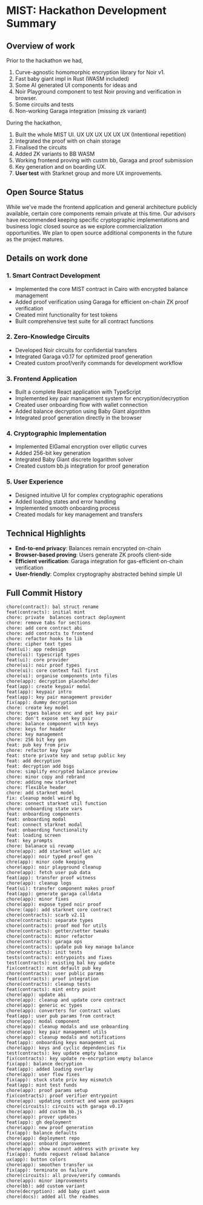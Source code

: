 # MIST: Hackathon Development Summary

## Overview of work

Prior to the hackathon we had,
1. Curve-agnostic homomorphic encryption library for Noir v1.
2. Fast baby giant impl in Rust (WASM included)
3. Some AI generated UI components for ideas and 
4. Noir Playground component to test Noir proving and verification in browser.
5. Some circuits and tests
6. Non-working Garaga integration (missing zk variant)

During the hackathon,
1. Built the whole MIST UI. UX UX UX UX UX UX (Intentional repetition)
2. Integrated the proof with on chain storage
3. Finalised the circuits
4. Added ZK variants to BB WASM
5. Working frontend proving with custm bb, Garaga and proof submission
6. Key generation and on boarding UX.
7. **User test** with Starknet group and more UX improvements.

## Open Source Status

While we've made the frontend application and general architecture publicly available, certain core components remain private at this time. Our advisors have recommended keeping specific cryptographic implementations and business logic closed source as we explore commercialization opportunities. We plan to open source additional components in the future as the project matures.

## Details on work done

### 1. Smart Contract Development
- Implemented the core MIST contract in Cairo with encrypted balance management
- Added proof verification using Garaga for efficient on-chain ZK proof verification
- Created mint functionality for test tokens
- Built comprehensive test suite for all contract functions

### 2. Zero-Knowledge Circuits
- Developed Noir circuits for confidential transfers
- Integrated Garaga v0.17 for optimized proof generation
- Created custom proof/verify commands for development workflow

### 3. Frontend Application
- Built a complete React application with TypeScript
- Implemented key pair management system for encryption/decryption
- Created user onboarding flow with wallet connection
- Added balance decryption using Baby Giant algorithm
- Integrated proof generation directly in the browser

### 4. Cryptographic Implementation
- Implemented ElGamal encryption over elliptic curves
- Added 256-bit key generation
- Integrated Baby Giant discrete logarithm solver
- Created custom bb.js integration for proof generation

### 5. User Experience
- Designed intuitive UI for complex cryptographic operations
- Added loading states and error handling
- Implemented smooth onboarding process
- Created modals for key management and transfers

## Technical Highlights

- **End-to-end privacy**: Balances remain encrypted on-chain
- **Browser-based proving**: Users generate ZK proofs client-side
- **Efficient verification**: Garaga integration for gas-efficient on-chain verification
- **User-friendly**: Complex cryptography abstracted behind simple UI

## Full Commit History

```
chore(contract): bal struct rename
feat(contracts): initial mint
chore: private  balances contract deployment
chore: remove tabs for sections
chore: add core contract abi
chore: add contracts to frontend
chore: refactor hooks to lib
chore: cipher text types
feat(ui): app redesign
chore(ui): typescript types
feat(ui): core provider
chore(ui): noir proof types
chore(ui): core context fail first
chore(ui): organise components into files
chore(app): decryption placeholder
feat(app): create keypair modal
feat(app): keypair intro
feat(app): key pair management provider
fix(app): dummy decryption
chore: create key model
chore: types balance enc and get key pair
chore: don't expose set key pair
chore: balance component with keys
chore: keys for header
chore: key management
chore: 256 bit key gen
feat: pub key from priv
chore: refactor key type
feat: store private key and setup public key
feat: add decryption
feat: decryption add bsgs
chore: simplify encrypted balance preview
chore: minor copy and rebrand
chore: adding new starknet
chore: flexible header
chore: add starknet model
fix: cleanup model weird bg
chore: connect starknet util function
chore: onboarding state vars
feat: onboarding components
feat: onboarding modal
feat: connect starknet modal
feat: onbaording functionality
feat: loading screen
feat: key prompts
chore: balanace ui revamp
chore(app): add starknet wallet a/c
chore(app): noir typed proof gen
chre(app): minor code keeping
chore(app): noir playground cleanup
chore(app): fetch user pub data
feat(app): transfer proof witness
chore(app): cleanup logs
feat(ui): transfer component makes proof
feat(app): generate garaga calldata
chore(app): minor fixes
chore(app): expose typed noir proof
chore:(app): add starknet core contract
chore(contracts): scarb v2.11
chore(contracts): separate types
chore(contracts): proof mod for utils
chore(contracts): getter/setter tweaks
chore(contracts): minor refactor
chore(contracts): garaga ops
chore(contracts): update pub key manage balance
chore(contracts): init tests
tests(contracts): entrypoints and fixes
test(contracts): existing bal key update
fix(contract): mint default pub key
chore(contracts): user public params
feat(contracts): proof integration
chore(contracts): cleanup tests
feat(contracts): mint entry point
chore(app): update abi
chore(app): cleanup and update core contract
chore(app): generic ec types
chore(app): converters for contract values
feat(app): user pub params from contract
chore(app): modal component
chore(app): cleanup modals and use onboarding
chore(app): key pair management utils
chore(app): cleanup modals and notifications
feat(app): onboarding keys management ui
chore(app): keys and cyclic dependencies fix
test(contracts): key update empty balance
fix(contracts): key update re-encryption empty balance
fix(app): balance decryption
feat(app): added loading overlay
chore(app): user flow fixes
fix(app): stuck state priv key mismatch
feat(app): mint test funds
chore(app): proof params setup
fix(contracts): proof verifier entrypoint
chore(app): updating contract and wasm packages
chore(circuits): circuits with garaga v0.17
chore(app): add custom bb.js
chore(app): prover updates
feat(app): gh deployment
chore(app): new proof generation
fix(app): balance defaults
chore(app): deployment repo
chore(app): onboard improvement
chore(app): show account address with private key
fix(app): funds request reload balance
ux(app): button colors
chore(app): smoothen transfer ux
fix(app): terminate on failure
chore(circuits): all prove/verify commands
chore(app): minor improvements
chore(bb): add custom variant
chore(decryption): add baby giant wasm
chore(docs): added all the readmes
```